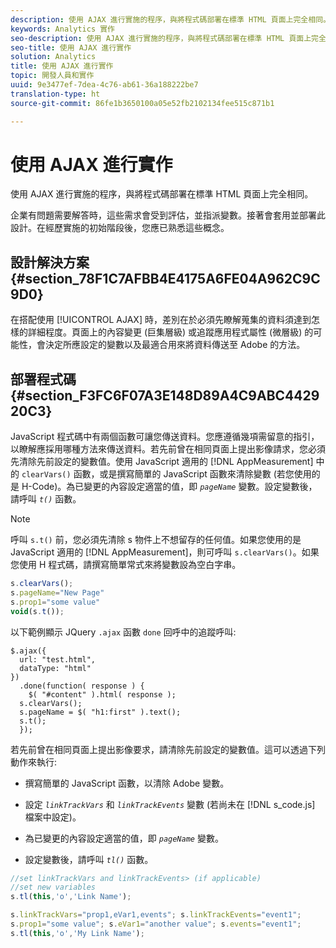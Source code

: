 ```yaml
---
description: 使用 AJAX 進行實施的程序，與將程式碼部署在標準 HTML 頁面上完全相同。
keywords: Analytics 實作
seo-description: 使用 AJAX 進行實施的程序，與將程式碼部署在標準 HTML 頁面上完全相同。
seo-title: 使用 AJAX 進行實作
solution: Analytics
title: 使用 AJAX 進行實作
topic: 開發人員和實作
uuid: 9e3477ef-7dea-4c76-ab61-36a188222be7
translation-type: ht
source-git-commit: 86fe1b3650100a05e52fb2102134fee515c871b1

---
```



# 使用 AJAX 進行實作

使用 AJAX 進行實施的程序，與將程式碼部署在標準 HTML 頁面上完全相同。

企業有問題需要解答時，這些需求會受到評估，並指派變數。接著會套用並部署此設計。在經歷實施的初始階段後，您應已熟悉這些概念。

## 設計解決方案{#section_78F1C7AFBB4E4175A6FE04A962C9C9D0}

在搭配使用 [!UICONTROL AJAX] 時，差別在於必須先瞭解蒐集的資料須達到怎樣的詳細程度。頁面上的內容變更 (巨集層級) 或追蹤應用程式屬性 (微層級) 的可能性，會決定所應設定的變數以及最適合用來將資料傳送至 Adobe 的方法。

## 部署程式碼{#section_F3FC6F07A3E148D89A4C9ABC442920C3}

JavaScript 程式碼中有兩個函數可讓您傳送資料。您應遵循幾項需留意的指引，以瞭解應採用哪種方法來傳送資料。若先前曾在相同頁面上提出影像請求，您必須先清除先前設定的變數值。使用 JavaScript 適用的 [!DNL AppMeasurement] 中的 `clearVars()` 函數，或是撰寫簡單的 JavaScript 函數來清除變數 (若您使用的是 H-Code)。為已變更的內容設定適當的值，即 *`pageName`* 變數。設定變數後，請呼叫 *`t()`* 函數。

>[!NOTE]
>
>呼叫 `s.t()` 前，您必須先清除 s 物件上不想留存的任何值。如果您使用的是 JavaScript 適用的 [!DNL AppMeasurement]，則可呼叫 `s.clearVars()`。如果您使用 H 程式碼，請撰寫簡單常式來將變數設為空白字串。

```js
s.clearVars(); 
s.pageName="New Page" 
s.prop1="some value" 
void(s.t());
```

以下範例顯示 JQuery `.ajax` 函數 `done` 回呼中的追蹤呼叫:

```
$.ajax({ 
  url: "test.html", 
  dataType: "html" 
}) 
  .done(function( response ) { 
    $( "#content" ).html( response ); 
  s.clearVars(); 
  s.pageName = $( "h1:first" ).text(); 
  s.t(); 
  }); 
```

若先前曾在相同頁面上提出影像要求，請清除先前設定的變數值。這可以透過下列動作來執行: 

* 撰寫簡單的 JavaScript 函數，以清除 Adobe 變數。
* 設定  *`linkTrackVars`* 和 *`linkTrackEvents`* 變數 (若尚未在 [!DNL s_code.js] 檔案中設定)。

* 為已變更的內容設定適當的值，即 *`pageName`* 變數。
* 設定變數後，請呼叫 *`tl()`* 函數。

```js
//set linkTrackVars and linkTrackEvents> (if applicable) 
//set new variables 
s.tl(this,'o','Link Name');
```

```js
s.linkTrackVars="prop1,eVar1,events"; s.linkTrackEvents="event1"; 
s.prop1="some value"; s.eVar1="another value"; s.events="event1"; 
s.tl(this,'o','My Link Name');
```

